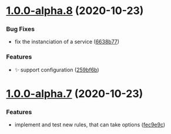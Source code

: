 # [1.0.0-alpha.8](https://github.com/ghusse/semantic-release-npm-deprecate-old-versions/compare/v1.0.0-alpha.7...v1.0.0-alpha.8) (2020-10-23)


### Bug Fixes

* fix the instanciation of a service ([6638b77](https://github.com/ghusse/semantic-release-npm-deprecate-old-versions/commit/6638b7775e6db4aece0c5564667a0b737e04094a))


### Features

* :sparkles: support configuration ([259bf6b](https://github.com/ghusse/semantic-release-npm-deprecate-old-versions/commit/259bf6bcff490720e1f2cd0d6c915567f300e5fe))

# [1.0.0-alpha.7](https://github.com/ghusse/semantic-release-npm-deprecate-old-versions/compare/v1.0.0-alpha.6...v1.0.0-alpha.7) (2020-10-23)


### Features

* implement and test new rules, that can take options ([fec9e9c](https://github.com/ghusse/semantic-release-npm-deprecate-old-versions/commit/fec9e9c4a9452ffb0fb44e35395c93a68384bfd2))
